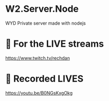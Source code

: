 # W2.Server.Node
WYD Private server made with nodejs

# 🎥 For the LIVE streams
https://www.twitch.tv/rechdan

# 📼 Recorded LIVES
https://youtu.be/B0NGsKxgOkg
